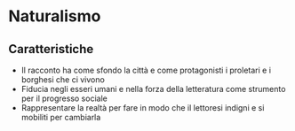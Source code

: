 # Naturalismo

## Caratteristiche

- Il racconto ha come sfondo la città e come protagonisti i proletari e i borghesi che ci vivono
- Fiducia negli esseri umani e nella forza della letteratura come strumento per il progresso sociale
- Rappresentare la realtà per fare in modo che il lettoresi indigni e si mobiliti per cambiarla
